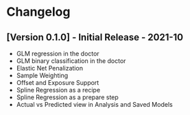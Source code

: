 # Changelog

## [Version 0.1.0] - Initial Release - 2021-10

* GLM regression in the doctor
* GLM binary classification in the doctor
* Elastic Net Penalization
* Sample Weighting
* Offset and Exposure Support
* Spline Regression as a recipe
* Spline Regression as a prepare step
* Actual vs Predicted view in Analysis and Saved Models